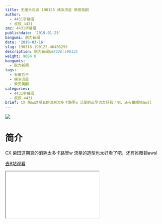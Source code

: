 ```yaml
---
title: 无厘头对谈 190125 横浜流星 柴田英嗣
author:
  - 4431字幕组
  - 叔叔_4431
zmz: 4431字幕组
publishdate: '2019-01-25'
bangumi: 脱力新闻
date: '2019-03-16'
slug: 190316-190125-46403299
description: 脱力新闻&#8226;190125
weight: 9684.0
bangumis:
  - 脱力新闻
tags:
  - 有田哲平
  - 横滨流星
  - 柴田英嗣
categories:
  - 4431字幕组
  - 叔叔_4431
brief: CX 柴田这期真的消耗太多卡路里w 流星的造型也太好看了吧，还有推眼镜awsl
---
```

![](https://i.imgur.com/E08E1V3.jpg)
# 简介  
CX
柴田这期真的消耗太多卡路里w
流星的造型也太好看了吧，还有推眼镜awsl  

[去B站观看](https://www.bilibili.com/video/av46403299/)
<div class ="resp-container"><iframe class="testiframe" src="//player.bilibili.com/player.html?aid=46403299"", scrolling="no", allowfullscreen="true" > </iframe></div> 
